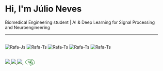 
# Hi, I'm Júlio Neves
Biomedical Engineering student | AI & Deep Learning for Signal Processing and Neuroengineering

---


<div style="display: inline_block"><br>

  <img align="center" alt="Rafa-Js" height="60" width="80" src="https://cdn.jsdelivr.net/gh/devicons/devicon@latest/icons/python/python-original.svg">
  <img align="center" alt="Rafa-Ts" height="60" width="80" src="https://cdn.jsdelivr.net/gh/devicons/devicon@latest/icons/cplusplus/cplusplus-plain.svg">
  <img align="center" alt="Rafa-Ts" height="60" width="80" src="https://cdn.jsdelivr.net/gh/devicons/devicon@latest/icons/vscode/vscode-original.svg">
  <img align="center" alt="Rafa-Ts" height="60" width="80" src="https://cdn.jsdelivr.net/gh/devicons/devicon@latest/icons/fusion/fusion-plain.svg">
  <img align="center" alt="Rafa-Ts" height="60" width="80" src="https://cdn.jsdelivr.net/gh/devicons/devicon@latest/icons/pytorch/pytorch-original.svg">


   ##
  
<div> 
<a href="mailto:julio.neves.063@ufrn.edu.br">
  <img src="https://img.shields.io/badge/-Gmail-%23333?style=for-the-badge&logo=gmail&logoColor=white" target="_blank">
</a>
<a href="https://www.linkedin.com/in/nevesjulio/" target="_blank">
  <img src="https://img.shields.io/badge/-LinkedIn-%230077B5?style=for-the-badge&logo=linkedin&logoColor=white" target="_blank">
</a>
<a href="https://www.kaggle.com/NevesJulio" target="_blank">
  <img src="https://img.shields.io/badge/-Kaggle-%2320BEFF?style=for-the-badge&logo=kaggle&logoColor=white" target="_blank">
</a>
<a href="mailto:julio.neves.063@ufrn.edu.br" target="_blank">
  <img src="https://github.com/NevesJulio/NevesJulio/blob/main/tipografiaICEsimples.png" 
       alt="Logo ICE" height="28" style="vertical-align: middle; margin-left: 4px;">
</a>

  
</div>
  
